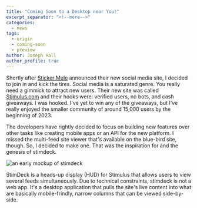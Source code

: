 ```yaml
---
title: "Coming Soon to a Desktop near You!"
excerpt_separator: "<!--more-->"
categories:
  - news
tags:
  - origin
  - coming-soon
  - preview
author: Joseph Hall
author_profile: true
---
```


Shortly after [Sticker Mule](https://stickermule.com/) announced their new social media site, I decided to join in and kick the tires. Social media is a saturated genre. You really need a gimmick to attract new users. Their new site was called [Stimulus.com](https://stimulus.com/) and their hooks were: verified users, no bots, and cash giveaways. I was hooked. I've yet to win any of the giveaways, but I've really enjoyed the smaller community of around 15,000 users by the beginning of 2023.

<!--more-->
 
The developers have rightly decided to focus on building new features over other tasks like creating mobile apps or an API for the new platform. I missed the multi-feed site viewer that's available on the blue-bird site, though. So, I decided to make one. That was the inspiration for and the genesis of stimdeck.

![an early mockup of stimdeck]({{site.baseurl}}/assets/images/posts/stimdeck-mockup.png)

StimDeck is a heads-up display (HUD) for Stimulus that allows users to view several feeds simultaneously. Due to technical constraints, stimdeck is not a web app. It's a desktop application that pulls the site's live content into what are basically mobile-frindly, narrow columns that can be viewed side-by-side.
